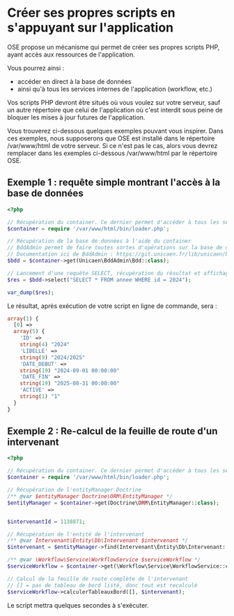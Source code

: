 # Créer ses propres scripts en s'appuyant sur l'application

OSE propose un mécanisme qui permet de créer ses propres scripts PHP, ayant accès aux ressources de l'application.

Vous pourrez ainsi :
- accéder en direct à la base de données
- ainsi qu'à tous les services internes de l'application (workflow, etc.)

Vos scripts PHP devront être situés où vous voulez sur votre serveur, sauf un autre répertoire que celui de l'application où c'est interdit sous peine de bloquer les mises à jour futures de l'application.

Vous trouverez ci-dessous quelques exemples pouvant vous inspirer.
Dans ces exemples, nous supposerons que OSE est installé dans le répertoire /var/www/html de votre serveur.
Si ce n'est pas le cas, alors vous devrez remplacer dans les exemples ci-dessous /var/www/html par le répertoire OSE.

## Exemple 1 : requête simple montrant l'accès à la base de données

```php
<?php

// Récupération du container. Ce dernier permet d'accéder à tous les services de l'application
$container = require '/var/www/html/bin/loader.php';

// Récupération de la base de données à l'aide du container
// BddAdmin permet de faire toutes sortes d'opérations sur la base de données
// Documentation ici de BddAdmin : https://git.unicaen.fr/lib/unicaen/bddadmin
$bdd = $container->get(Unicaen\BddAdmin\Bdd::class);

// Lancement d'une requête SELECT, récupération du résultat et affichage
$res = $bdd->select("SELECT * FROM annee WHERE id = 2024");

var_dump($res);
```

Le résultat, après exécution de votre script en ligne de commande, sera :

```php
array(1) {
  [0] =>
  array(5) {
    'ID' =>
    string(4) "2024"
    'LIBELLE' =>
    string(9) "2024/2025"
    'DATE_DEBUT' =>
    string(19) "2024-09-01 00:00:00"
    'DATE_FIN' =>
    string(19) "2025-08-31 00:00:00"
    'ACTIVE' =>
    string(1) "1"
  }
}
```



## Exemple 2 : Re-calcul de la feuille de route d'un intervenant

```php
<?php

// Récupération du container. Ce dernier permet d'accéder à tous les services de l'application
$container = require '/var/www/html/bin/loader.php';

// Récupération de l'entityManager Doctrine
/** @var $entityManager Doctrine\ORM\EntityManager */
$entityManager = $container->get(Doctrine\ORM\EntityManager::class);


$intervenantId = 1138871;

// Récupération de l'entité de l'intervenant
/** @var Intervenant\Entity\Db\Intervenant $intervenant */
$intervenant = $entityManager->find(Intervenant\Entity\Db\Intervenant::class, $intervenantId);

/** @var \Workflow\Service\WorkflowService $serviceWorkflow */
$serviceWorkflow = $container->get(\Workflow\Service\WorkflowService::class);

// Calcul de la feuille de route complète de l'intervenant
// [] = pas de tableau de bord listé, donc tout est recalculé
$serviceWorkflow->calculerTableauxBord([], $intervenant);
```

Le script mettra quelques secondes à s'exécuter.